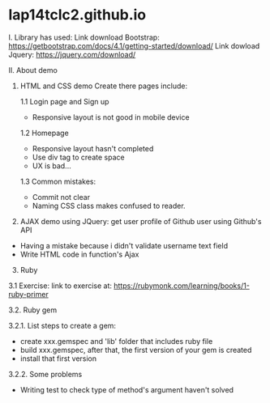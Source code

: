 # lap14tclc2.github.io
I. Library has used: 
Link download Bootstrap: https://getbootstrap.com/docs/4.1/getting-started/download/
Link dowload Jquery: https://jquery.com/download/

II. About demo

1. HTML and CSS demo
Create there pages include:

    1.1 Login page and Sign up 
    + Responsive layout is not good in mobile device


    1.2 Homepage
    + Responsive layout hasn't completed 
    + Use div tag to create space 
    + UX is bad...

    1.3 Common mistakes:
    + Commit not clear
    + Naming CSS class makes confused to reader.

2. AJAX demo using JQuery: get user profile of Github user using Github's API
+ Having a mistake because i didn't validate username text field
+ Write HTML code in function's Ajax


3. Ruby

3.1 Exercise: link to exercise at: https://rubymonk.com/learning/books/1-ruby-primer

3.2. Ruby gem

3.2.1. List steps to create a gem:

+ create xxx.gemspec and 'lib' folder that includes ruby file
+ build xxx.gemspec, after that, the  first version of your gem is created
+ install that first version

3.2.2. Some problems

+ Writing test to check type of method's argument haven't solved

